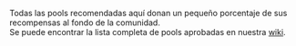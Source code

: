 Todas las pools recomendadas aquí donan un pequeño porcentaje de sus recompensas al fondo de la comunidad.  
Se puede encontrar la lista completa de pools aprobadas en nuestra [wiki](https://github.com/XDagger/xdag/wiki/White-List).